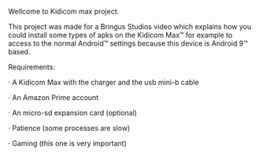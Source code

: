 Wellcome to Kidicom max project.

This project was made for a Bringus Studios video which explains how you could install some types of apks on the Kidicom Max™  for example to access to the normal Android™ settings because this device is Android 9™  based.


Requirements:

· A Kidicom Max with the charger and the usb mini-b cable

· An Amazon Prime account

· An micro-sd expansion card (optional)

· Patience (some processes are slow)

· Gaming (this one is very important)
